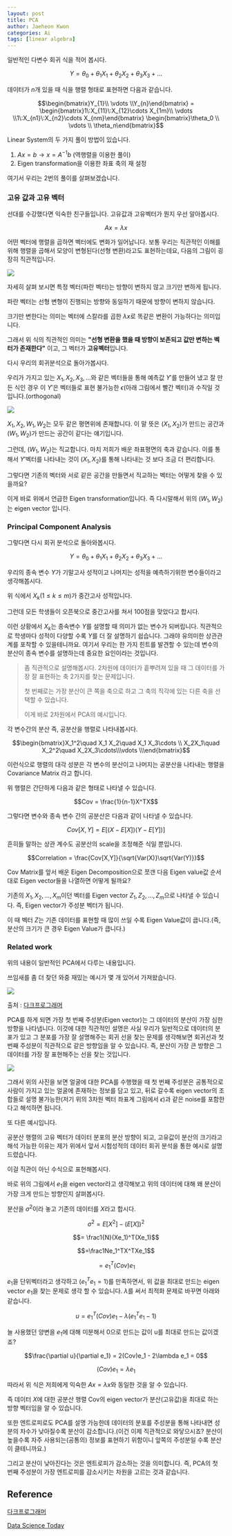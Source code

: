 ```yaml
---
layout: post
title: PCA
author: Jaeheon Kwon
categories: Ai
tags: [linear algebra]
---
```




일반적인 다변수 회귀 식을 적어 봅시다.

$$Y = \theta_0 + \theta_1X_1+\theta_2X_2+\theta_3X_3+...$$

데이터가 $n$개 있을 때 식을 행렬 형태로 표현하면 다음과 같습니다.

$$\begin{bmatrix}Y_{1}\\ \vdots \\Y_{n}\end{bmatrix} = \begin{bmatrix}1\:X_{11}\:X_{12}\cdots X_{1m}\\ \vdots \\1\:X_{n1}\:X_{n2}\cdots X_{nm}\end{bmatrix} \begin{bmatrix}\theta_0 \\ \vdots \\ \theta_n\end{bmatrix}$$



Linear System의 두 가지 풀이 방법이 있습니다.

1. $Ax = b \rightarrow x = A^{-1}b$ (역행렬을 이용한 풀이)
2. Eigen transformation을 이용한 좌표 축의 재 설정



여기서 우리는 2번의 풀이를 살펴보겠습니다.



### 고유 값과 고유 벡터

선대를 수강했다면 익숙한 친구들입니다. 고유값과 고유벡터가 뭔지 우선 알아봅시다.

$$Ax =\lambda x$$

어떤 벡터에 행렬을 곱하면 벡터에도 변화가 일어납니다. 보통 우리는 직관적인 이해를 위해 행렬을 곱해서 모양이 변형된다(선형 변환)라고도 표현하는데요, 다음의 그림이 굉장히 직관적입니다.

<img src = "https://del-luna.github.io/images/pca/1.gif">

자세히 살펴 보시면 특정 벡터(파란 벡터)는 방향이 변하지 않고 크기만 변하게 됩니다.

파란 벡터는 선형 변형이 진행되는 방향와 동일하기 때문에 방향이 변하지 않습니다.

크기만 변한다는 의미는 벡터에 스칼라를 곱한 $\lambda x$로 똑같은 변환이 가능하다는 의미입니다.

그래서 위 식의 직관적인 의미는 **"선형 변환을 했을 때 방향이 보존되고 값만 변하는 벡터가 존재한다"** 이고, 그 벡터가 **고유벡터**입니다.



다시 우리의 회귀분석으로 돌아가봅시다.

우리가 가지고 있는 $X_1,X_2,X_3,...$와 같은 벡터들을 통해 예측값 $Y'$를 만들어 냈고 잘 만든 식인 경우 이 $Y'$은 벡터들로 표현 불가능한 $\epsilon$(아래 그림에서 빨간 벡터)과 수직일 것입니다.(orthogonal) 

<img src = "https://del-luna.github.io/images/pca/3.png">



$X_1,X_2,W_1,W_2$는 모두 같은 평면위에 존재합니다. 이 말 뜻은 $(X_1,X_2)$가 만드는 공간과 $(W_1,W_2)$가 만드는 공간이 같다는 얘기입니다.

그런데, $(W_1,W_2)$는 직교합니다. 마치 저희가 배운 좌표평면의 축과 같습니다. 이를 통해서 $Y'$벡터를 나타내는 것이 $(X_1,X_2)$를 통해 나타내는 것 보다 조금 더 편리합니다.

그렇다면 기존의 벡터와 서로 같은 공간을 만들면서 직교하는 벡터는 어떻게 찾을 수 있을까요?

이게 바로 위에서 언급한 Eigen transformation입니다. 즉 다시말해서 위의 $(W_1,W_2)$는 eigen vector 입니다.



### Principal Component Analysis

그렇다면 다시 회귀 분석으로 돌아와봅시다.

$$Y = \theta_0 + \theta_1X_1+\theta_2X_2+\theta_3X_3+...$$

우리의 종속 변수 $Y$가 기말고사 성적이고 나머지는 성적을 예측하기위한 변수들이라고 생각해봅시다.

위 식에서 $X_k (1\leq k\leq m)$가 중간고사 성적입니다.

그런데 모든 학생들이 오픈북으로 중간고사를 쳐서 100점을 맞았다고 합시다.

이런 상황에서 $X_k$는 종속변수 $Y$를 설명할 때 의미가 없는 변수가 되버립니다. 직관적으로 학생마다 성적이 다양할 수록 $Y$를 더 잘 설명하기 쉽습니다. 그래야 유의미한 상관관계를 포착할 수 있을테니까요. 여기서 우리는 한 가지 힌트를 발견할 수 있는데 변수의 분산이 종속 변수를 설명하는데 중요한 요인이라는 것입니다. 

> 좀 직관적으로 설명해봅시다. 2차원에 데이터가 흩뿌려져 있을 때 그 데이터를 가장 잘 표현하는 축 2가지를 찾는 문제입니다.
>
> 첫 번째로는 가장 분산이 큰 쪽을 축으로 하고 그 축의 직각에 있는 다른 축을 선택할 수 있습니다.
>
> 이게 바로 2차원에서 PCA의 예시입니다.

각 변수간의 분산 즉, 공분산을 행렬로 나타내봅시다.

$$\begin{bmatrix}X_1^2\quad X_1 X_2\quad X_1 X_3\cdots \\ X_2X_1\quad X_2^2\quad X_2X_3\cdots\\\vdots \\\end{bmatrix}$$

이런식으로 행렬의 대각 성분은 각 변수의 분산이고 나머지는 공분산을 나타내는 행렬을 Covariance Matrix 라고 합니다.

위 행렬은 간단하게 다음과 같은 형태로 나타낼 수 있습니다.

$$Cov = \frac{1}{n-1}X^TX$$

그렇다면 변수와 종속 변수 간의 공분산은 다음과 같이 나타낼 수 있습니다.

$$Cov[X,Y] = E[(X-E[X])(Y-E[Y])]$$

흔히들 말하는 상관 계수도 공분산의 scale을 조정해준 식일 뿐입니다.

$$Correlation = \frac{Cov[X,Y]}{\sqrt{Var(X)}\sqrt{Var(Y)}}$$

 

Cov Matrix를 앞서 배운 Eigen Decomposition으로 쪼갠 다음 Eigen value값 순서대로 Eigen vector들을 나열하면 어떻게 될까요?

기존의 $X_1,X_2,...,X_m$이던 벡터를 Eigen vector $Z_1,Z_2,...,Z_m$으로 나타낼 수 있습니다. 즉, Eigen vector가 주성분 벡터가 됩니다.

이 때 벡터 $Z$는 기존 데이터를 표현할 때 많이 쓰일 수록 Eigen Value값이 큽니다.(즉, 분산의 크기가 큰 경우 Eigen Value가 큽니다.)



### Related work

위의 내용이 일반적인 PCA에서 다루는 내용입니다.

쓰임새를 좀 더 찾던 와중 재밌는 예시가 몇 개 있어서 가져왔습니다.

<img src = "https://del-luna.github.io/images/pca/4.jpeg">

출처 : [다크프로그래머](https://darkpgmr.tistory.com/110)

PCA를 하게 되면 가장 첫 번째 주성분(Eigen vector)는 그 데이터의 분산이 가장 심한 방향을 나타냅니다. 이것에 대한 직관적인 설명은 사실 우리가 일반적으로 데이터의 분포가 있고 그 분포를 가장 잘 설명해주는 회귀 선을 찾는 문제를 생각해보면 회귀선과 첫 번째 주성분이 직관적으로 같은 방향임을 알 수 있습니다. 즉, 분산이 가장 큰 방향은 그 데이터를 가장 잘 표현해주는 선을 찾는 것입니다.

<img src = "https://del-luna.github.io/images/pca/5.png">

그래서 위의 사진을 보면 얼굴에 대한 PCA를 수행했을 때 첫 번째 주성분은 공통적으로 사람이 가지고 있는 얼굴에 존재하는 정보를 담고 있고, 뒤로 갈수록 eigen vector의 조합들로 설명 불가능한(저기 위의 3차원 벡터 좌표계 그림에서 $\epsilon$)과 같은 noise를 포함한다고 해석하면 됩니다.



또 다른 예시입니다.

공분산 행렬의 고유 벡터가 데이터 분포의 분산 방향이 되고, 고유값이 분산의 크기라고 해석 가능한 이유는 제가 위에서 앞서 시험성적의 데이터 회귀 분석을 통한 예시로 설명드렸습니다.

이걸 직관이 아닌 수식으로 표현해봅시다.

바로 위의 그림에서 $e_1$을 eigen vector라고 생각해보고 위의 데이터에 대해 왜 분산이 가장 크게 만드는 방향인지 살펴봅시다.

분산을 $\sigma^2$이라 놓고 기존의 데이터를 $X$라고 합시다.

$$\sigma^2 = E[X^2] - (E[X])^2$$

$$= \frac1{N}(Xe_1)^T(Xe_1)$$

$$=\frac1Ne_1^TX^TXe_1$$

$$=e^T_1(Cov)e_1$$

$e_1$을 단위벡터라고 생각하고 ($e_1^Te_1 = 1$)를 만족하면서,  위 값을 최대로 만드는 eigen vector $e_1$을 찾는 문제로 생각 할 수 있습니다. $\lambda$를 써서 최적화 문제로 바꾸면 아래와 같습니다.

$$u = e_1^T(Cov)e_1 - \lambda(e_1^Te_1-1)$$

늘 사용했던 양변을 $e_1$에 대해 미분해서 0으로 만드는 값이 u를 최대로 만드는 값이겠죠?

$$\frac{\partial u}{\partial e_1} = 2(Cov)e_1 - 2\lambda e_1 = 0$$

$$(Cov)e_1 = \lambda e_1$$

따라서 위 식은 저희에게 익숙한 $Ax = \lambda x$와 동일한 것을 알 수 있습니다.

즉 데이터 $X$에 대한 공분산 행렬 Cov의 eigen vector가 분산(고유값)을 최대로 하는 방향 벡터임을 알 수 있습니다.



또한 엔트로피로도 PCA를 설명 가능한데 데이터의 분포를 주성분을 통해 나타내면 성분의 차수가 낮아질수록 분산이 감소합니다.(이건 이제 직관적으로 와닿으시죠? 분산이 높을수록 자주 사용되는(공통의) 정보를 표현하기 위함이니 앞쪽의 주성분일 수록 분산이 클테니까요.)

그리고 분산이 낮아진다는 것은 엔트로피가 감소하는 것을 의미합니다. 즉, PCA의 첫 번째 주성분이 가장 엔트로피를 감소시키는 차원을 고르는 것과 같습니다.



## Reference

[다크프로그래머](https://darkpgmr.tistory.com/110)

[Data Science Today](https://m.blog.naver.com/PostView.nhn?blogId=angryking&logNo=221206754322&proxyReferer=https:%2F%2Fwww.google.com%2F)